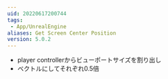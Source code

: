 ```yaml
---
uid: 20220617200744
tags:
 - App/UnrealEngine
aliases: Get Screen Center Position
version: 5.0.2
---
```


- player controllerからビューポートサイズを割り出し
- ベクトルにしてそれぞれ0.5倍